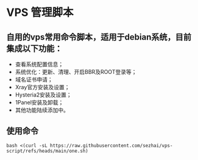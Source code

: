 #  VPS 管理脚本 
## 自用的vps常用命令脚本，适用于debian系统，目前集成以下功能：
- 查看系统配置信息；
- 系统优化：更新、清理、开启BBR及ROOT登录等；
- 域名证书申请；
- Xray官方安装及设置；
- Hysteria2安装及设置；
- 1Panel安装及卸载；
- 其他功能陆续添加中。
## 使用命令
```bash <(curl -sL https://raw.githubusercontent.com/sezhai/vps-script/refs/heads/main/one.sh)```
